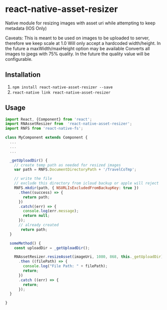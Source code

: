 # react-native-asset-resizer
Native module for resizing images with asset uri while attempting to keep metadata (IOS Only)

Caveats:
This is meant to be used on images to be uploaded to server, therefore we keep scale at 1.0
Will only accept a hardcoded width/height. In the future a maxWidth/maxHeight option may be available
Converts all images to jpegs with 75% quality. In the future the quality value will be configurable. 

## Installation

1. `npm install react-native-asset-resizer --save`
2. `react-native link react-native-asset-resizer`

## Usage

```javascript
import React, {Component} from 'react';
import RNAssetResizer from  'react-native-asset-resizer';
import RNFS from 'react-native-fs';

class MyComponent extends Component {
  ...
  ...
  ...

  _getUploadDir() {
    // create temp path as needed for resized images
    var path = RNFS.DocumentDirectoryPath + '/TravelCoTmp';

    // write the file
    // exclude this directory from icloud backup or apple will reject
    RNFS.mkdir(path, { NSURLIsExcludedFromBackupKey: true })
      .then((success) => {
        return path;
      })
      .catch((err) => {
        console.log(err.message);
        return null;
      });
      // already created
       return path;
  }

  someMethod() {
    const uploadDir = _getUploadDir();

    RNAssetResizer.resizeAsset(imageUri, 1080, 868, this._getUploadDir)
      .then ((filePath) => {
        console.log("File Path: " + filePath);
        return;
      })
      .catch ((err) => {
        return;
      });
  }

}
```